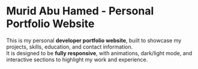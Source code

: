 # Murid Abu Hamed - Personal Portfolio Website

This is my personal **developer portfolio website**, built to showcase my projects, skills, education, and contact information.  
It is designed to be **fully responsive**, with animations, dark/light mode, and interactive sections to highlight my work and experience.  
